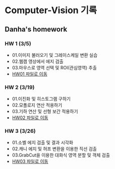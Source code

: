 # Computer-Vision 기록
## Danha's homework
### HW 1 (3/5)
- 01.이미지 불러오기 및 그레이스케일 변환 실습
- 02.웹캠 영상에서 에지 검출
- 03.마우스로 영역 선택 및 ROI(관심영역) 추출
- [HW01 파일로 이동](https://github.com/daanhaa/Computer-Vision/tree/main/HW1_0305)

### HW 2 (3/19)
- 01.이진화 및 히스토그램 구하기
- 02.모폴로지 연산 적용하기
- 03.기하 연산 및 선형 보간 적용하기
- [HW02 파일로 이동](https://github.com/daanhaa/Computer-Vision/tree/main/HW2_0319)

### HW 3 (3/26)
- 01.소벨 에지 검출 및 결과 시각화
- 02.캐니 에지 및 허프 변환을 이용한 직선 검출
- 03.GrabCut을 이용한 대화식 영역 분할 및 객체 검출
- [HW03 파일로 이동](https://github.com/daanhaa/Computer-Vision/tree/main/HW3_0326)

